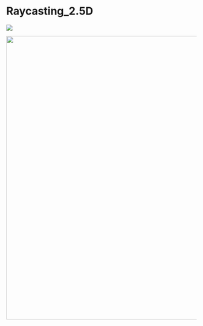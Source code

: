 # Raycasting_2.5D
[![](https://img.shields.io/badge/Language-Csharp-Green)]()

<img src="./Gifs~/preview.gif" width="750">
